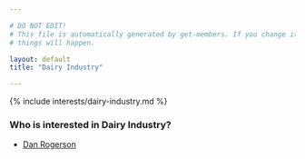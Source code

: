 ```yaml
---

# DO NOT EDIT!
# This file is automatically generated by get-members. If you change it, bad
# things will happen.

layout: default
title: "Dairy Industry"

---
```


{% include interests/dairy-industry.md %}

### Who is interested in Dairy Industry?


* [Dan Rogerson](members/dan-rogerson.html)
